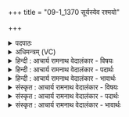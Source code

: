 +++
title = "09-1_1370 सूर्यस्येव रश्मयो"

+++
<details><summary>पदपाठः</summary>

सू꣡र्य꣢꣯स्य। इ꣣व। रश्म꣡यः꣢। द्रा꣣वयित्न꣡वः꣢। म꣣त्सरा꣡सः꣢। प्र꣣सु꣡तः꣢। प्र꣣। सु꣡तः꣢꣯। सा꣣क꣢म्। ई꣣रते। त꣡न्तु꣢꣯म्। त꣣त꣢म्। प꣡रि꣢꣯। स꣡र्गा꣢꣯सः। आ꣣श꣡वः꣢। न꣡। इन्द्रा꣢꣯त्। ऋ꣣ते꣢। प꣣वते। धा꣡म꣢꣯। किम्। च꣣। न꣢। १३७०।
</details>

<details><summary>अधिमन्त्रम् (VC)</summary>

- पवमानः सोमः
- हिरण्यस्तूप आङ्गिरसः
- जगती
- निषादः
</details>

<details><summary>हिन्दी : आचार्य रामनाथ वेदालंकार - विषयः</summary>

प्रारम्भ में परमात्मा की उपासना का विषय वर्णित करते हैं।
</details>

<details><summary>हिन्दी : आचार्य रामनाथ वेदालंकार - पदार्थः</summary>

पदार्थान्वय -  (सूर्यस्य) सूर्य की (रश्मयः इव) किरणों के समान (द्रावयित्नवः) द्रवित करनेवाले, (मत्सरासः) तृप्ति देनेवाले, (आशवः) वेगगामी, (प्रसुतः) प्रेरित (सर्गासः) हमारे भक्तिरस-प्रवाह (साकम्) एक साथ (ततम्) सर्वत्र फैले हुए, (तन्तुम्) मणियों में सूत्र के समान व्याप्त इन्द्र परमात्मा को (परि ईरते) चारों ओर से प्राप्त हो रहे हैं, क्योंकि (इन्द्रात् ऋते) परमात्मा के अतिरिक्त (किं चन धाम) कोई भी ज्योति (न पवते) पवित्रता नहीं देती है ॥१॥ यहाँ उपमा तथा काव्यलिङ्ग अलङ्कार है ॥१॥
</details>

<details><summary>हिन्दी : आचार्य रामनाथ वेदालंकार - भावार्थः</summary>

भावार्थ -  परमात्मा की ही उपासना और कृपा से मनुष्य का अन्तःकरण पवित्र होता है ॥१॥
</details>

<details><summary>संस्कृत : आचार्य रामनाथ वेदालंकार - विषयः</summary>

तत्रादौ परमात्मोपासनाविषयमाह।
</details>

<details><summary>संस्कृत : आचार्य रामनाथ वेदालंकार - पदार्थः</summary>

पदार्थान्वय -  (सूर्यस्य) आदित्यस्य (रश्मयः इव) किरणाः इव (द्रावयित्नवः) द्रावणशीलाः। [द्रु गतौ, णिजन्ताद् इत्नुच् प्रत्ययः।] (प्रसुतः) अभिषुताः। [प्र पूर्वात् सुवतेः क्विपि प्रथमाबहुवचने रूपम्।] (मत्सरासः) तृप्तिजनकाः, (आशवः) सद्योगामिनः, (सर्गासः) सृष्टाः भक्तिरसाः (साकम्) युगपत् (ततम्) सर्वत्र विततम् (तन्तुम्) मणिषु सूत्रवद् व्याप्तम् इन्द्रं परमात्मानम् (परि ईरते) परिगच्छन्ति। यतः (इन्द्रात् ऋते) परमात्मनोऽतिरिक्तम् (किं चन धाम) किमपि ज्योतिः (न पवते) न पुनाति ॥१॥ अत्रोपमालङ्कारः काव्यलिङ्गं च ॥१॥
</details>

<details><summary>संस्कृत : आचार्य रामनाथ वेदालंकार - भावार्थः</summary>

भावार्थ -  परमात्मन एवोपासनया कृपया च मनुष्यस्यान्तःकरणं पवित्रं जायते ॥१॥
</details>
